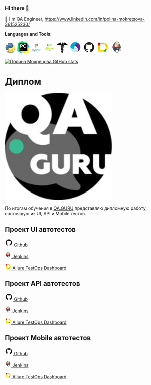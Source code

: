 ### Hi there 👋


 💼 I'm QA Engineer, https://www.linkedin.com/in/polina-mokretsova-361525230/



**Languages and Tools:**

<code><img src="media/python.png" width="35"/></code>
<code><img src="media/pycharm.png" width="40"/></code>
<code><img src="media/pytest.png" width="35"/></code>
<code><img src="media/selene.png" width="40"/></code>
<code><img src="media/requests.png" width="35"/></code>
<code><img src="media/appium.svg" width="40"/></code>
<code><img src="media/github.svg" width="40"/></code>
<code><img src="media/allure.svg" width="40"/></code>
<code><img src="media/jenkins.svg" width="40"/></code>




[![Полина Мокрецова GitHub stats](https://github-readme-stats.vercel.app/api?username=PolinaMokretsova)](https://github.com/PolinaMokretsova/github-readme-stats)
>

# Диплом
<code><img src="media/qaguru.svg"></code>

По итогам обучения в <a href="QA.GURU">QA.GURU</a> представляю дипломную работу, состоящую из UI, API и Mobile тестов.

**Проект UI автотестов**
------------------------
<a href="https://github.com/PolinaMokretsova/tochka_tests"><img src="media/github.svg" width="25"/> Github</a>

<a href="https://jenkins.autotests.cloud/job/tochka_tests/"> <img src="media/jenkins.svg" width="20"/> Jenkins</a>

<a href="https://allure.autotests.cloud/"><img src="media/allure.svg" width="20"/> Allure TestOps Dashboard</a>


**Проект API автотестов**
------------------------
<a href="https://github.com/PolinaMokretsova/api_tests"><img src="media/github.svg" width="25"/> Github</a>

<a href="https://jenkins.autotests.cloud/job/api_tests/"><img src="media/jenkins.svg" width="20"/> Jenkins</a>

<a href="https://allure.autotests.cloud/"><img src="media/allure.svg" width="20"/> Allure TestOps Dashboard</a>


**Проект Mobile автотестов**
------------------------
<a href="https://github.com/PolinaMokretsova/browserstack_tests"><img src="media/github.svg" width="25"/> Github</a>

<a href="https://jenkins.autotests.cloud/job/browserstack_tests/"><img src="media/jenkins.svg" width="20"/> Jenkins</a>

<a href="https://allure.autotests.cloud/"><img src="media/allure.svg" width="20"/> Allure TestOps Dashboard</a>
